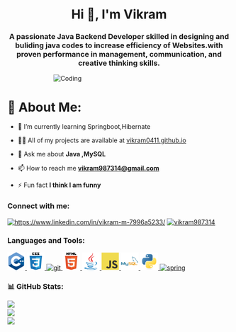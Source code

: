 
<h1 align="center">Hi 👋, I'm Vikram</h1>
<h3 align="center">A passionate Java Backend Developer skilled in designing and buliding java codes to increase efficiency of Websites.with proven performance in management, communication, and creative thinking skills.</h3>
<img align="right" alt="Coding" width="400" src="https://product.hubspot.com/hs-fs/hubfs/unnamed%20(2).gif?width=194&name=unnamed%20(2).gif">

<!-- <p align="left"> <img src="https://komarev.com/ghpvc/?username=vikram0411&label=Profile%20views&color=0e75b6&style=flat" alt="vikram0411" /> </p> -->

<p align="left"> <a href="https://twitter.com/" target="blank"><img src="https://img.shields.io/twitter/follow/?logo=twitter&style=for-the-badge" alt="" /></a> </p>

# 💫 About Me:

- 🌱 I’m currently learning Springboot,Hibernate

- 👨‍💻 All of my projects are available at [vikram0411.github.io](https://vikram0411.github.io/)

- 💬 Ask me about **Java ,MySQL**

- 📫 How to reach me **vikram987314@gmail.com**

- ⚡ Fun fact **I think I am funny**

<h3 align="left">Connect with me:</h3>
<p align="left">
<a href="https://www.linkedin.com/in/vikram-m-7996a5233/" target="blank">
<img align="center" src="https://raw.githubusercontent.com/rahuldkjain/github-profile-readme-generator/master/src/images/icons/Social/linked-in-alt.svg" alt="https://www.linkedin.com/in/vikram-m-7996a5233/" height="30" width="40" /></a>
<a href="https://www.hackerrank.com/vikram987314" target="blank"><img align="center" src="https://raw.githubusercontent.com/rahuldkjain/github-profile-readme-generator/master/src/images/icons/Social/hackerrank.svg" alt="vikram987314" height="30" width="40" /></a>
</p>

<h3 align="left">Languages and Tools:</h3>
<p align="left"> <a href="https://www.w3schools.com/cpp/" target="_blank" rel="noreferrer"> <img src="https://raw.githubusercontent.com/devicons/devicon/master/icons/cplusplus/cplusplus-original.svg" alt="cplusplus" width="40" height="40"/> </a> <a href="https://www.w3schools.com/css/" target="_blank" rel="noreferrer"> <img src="https://raw.githubusercontent.com/devicons/devicon/master/icons/css3/css3-original-wordmark.svg" alt="css3" width="40" height="40"/> </a> <a href="https://git-scm.com/" target="_blank" rel="noreferrer"> <img src="https://www.vectorlogo.zone/logos/git-scm/git-scm-icon.svg" alt="git" width="40" height="40"/> </a> <a href="https://www.w3.org/html/" target="_blank" rel="noreferrer"> <img src="https://raw.githubusercontent.com/devicons/devicon/master/icons/html5/html5-original-wordmark.svg" alt="html5" width="40" height="40"/> </a> <a href="https://www.java.com" target="_blank" rel="noreferrer"> <img src="https://raw.githubusercontent.com/devicons/devicon/master/icons/java/java-original.svg" alt="java" width="40" height="40"/> </a> <a href="https://developer.mozilla.org/en-US/docs/Web/JavaScript" target="_blank" rel="noreferrer"> <img src="https://raw.githubusercontent.com/devicons/devicon/master/icons/javascript/javascript-original.svg" alt="javascript" width="40" height="40"/> </a> <a href="https://www.mysql.com/" target="_blank" rel="noreferrer"> <img src="https://raw.githubusercontent.com/devicons/devicon/master/icons/mysql/mysql-original-wordmark.svg" alt="mysql" width="40" height="40"/> </a> <a href="https://www.python.org" target="_blank" rel="noreferrer"> <img src="https://raw.githubusercontent.com/devicons/devicon/master/icons/python/python-original.svg" alt="python" width="40" height="40"/> </a> <a href="https://spring.io/" target="_blank" rel="noreferrer"> <img src="https://www.vectorlogo.zone/logos/springio/springio-icon.svg" alt="spring" width="40" height="40"/> </a> </p>

### 📊 GitHub Stats:
![](https://github-readme-stats.vercel.app/api?username=vikram0411&theme=dark&hide_border=false&include_all_commits=false&count_private=false)<br/>
![](https://github-readme-streak-stats.herokuapp.com/?user=vikram0411&theme=dark&hide_border=false)<br/>
![](https://github-readme-stats.vercel.app/api/top-langs/?username=vikram0411&theme=dark&hide_border=false&include_all_commits=false&count_private=false&layout=compact)

